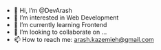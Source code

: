- 👋 Hi, I’m @DevArash
- 👀 I’m interested in Web Development
- 🌱 I’m currently learning Frontend
- 💞️ I’m looking to collaborate on ...
- 📫 How to reach me: arash.kazemieh@gmail.com

<!---
DevArash/DevArash is a ✨ special ✨ repository because its `README.md` (this file) appears on your GitHub profile.
You can click the Preview link to take a look at your changes.
--->
